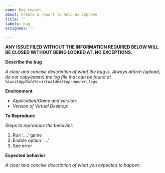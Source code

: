 ```yaml
---
name: Bug report
about: Create a report to help us improve
title: ''
labels: bug
assignees: ''

---
```


**ANY ISSUE FILED WITHOUT THE INFORMATION REQUIRED BELOW WILL BE CLOSED WITHOUT BEING LOOKED AT. NO EXCEPTIONS.**

**Describe the bug**

_A clear and concise description of what the bug is._
_Always attach (upload, do not copy/paste) the log file that can be found at `%LocalAppData%\virtualdesktop-openxr\logs`_

**Environment**

- _Application/Game and version_: 
- _Version of Virtual Desktop_: 

**To Reproduce**

_Steps to reproduce the behavior:_

1. Run '....' game
2. Enable option '....'
3. See error

**Expected behavior**

_A clear and concise description of what you expected to happen._
